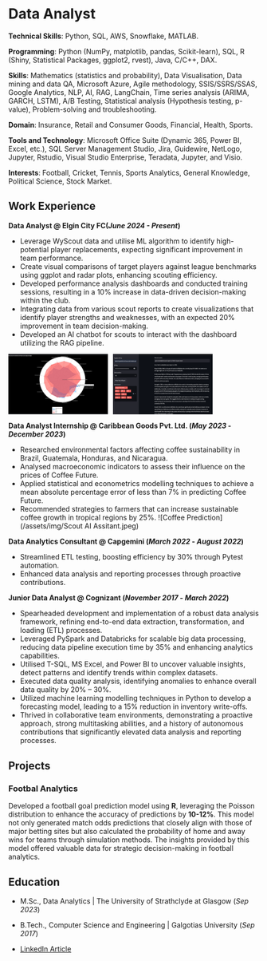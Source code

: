 # Data Analyst

**Technical Skills**: Python, SQL, AWS, Snowflake, MATLAB.

**Programming**: Python (NumPy, matplotlib, pandas, Scikit-learn), SQL, R (Shiny, Statistical Packages, ggplot2, rvest), Java, C/C++, DAX.

**Skills**: Mathematics (statistics and probability), Data Visualisation, Data mining and data QA, Microsoft Azure, Agile methodology, SSIS/SSRS/SSAS, Google Analytics, NLP, AI, RAG,  LangChain, Time series analysis (ARIMA, GARCH, LSTM), A/B Testing, Statistical analysis (Hypothesis testing, p-value), Problem-solving and troubleshooting.

**Domain**: Insurance, Retail and Consumer Goods, Financial, Health, Sports.

**Tools and Technology**: Microsoft Office Suite (Dynamic 365, Power BI, Excel, etc.), SQL Server Management Studio, Jira, Guidewire, NetLogo, Jupyter, Rstudio, Visual Studio Enterprise, Teradata, Jupyter, and Visio.

**Interests**: Football, Cricket, Tennis, Sports Analytics, General Knowledge, Political Science, Stock Market.


## Work Experience
**Data Analyst @ Elgin City FC(_June 2024 - Present_)**
- Leverage WyScout data and utilise ML algorithm to identify high-potential player replacements, expecting significant improvement in team performance.
- Create visual comparisons of target players against league benchmarks using ggplot and radar plots, enhancing scouting efficiency.
- Developed performance analysis dashboards and conducted training sessions, resulting in a 10% increase in data-driven decision-making within the club.
- Integrating data from various scout reports to create visualizations that identify player strengths and weaknesses, with an expected 20% improvement in team decision-making.
- Developed an AI chatbot for scouts to interact with the dashboard utilizing the RAG pipeline.
<div style="display: flex;">
  <img src="images/RADAR.png" alt="Radar plot" style="margin-right: 10px; width: 200px;">
  <img src="images/Scout_AI_Assistant.png" alt="Scout AI Assistant" style="width: 200px;">
</div>

**Data Analyst Internship @ Caribbean Goods Pvt. Ltd. (_May 2023_ - _December 2023_)**
- Researched environmental factors affecting coffee sustainability in Brazil, Guatemala, Honduras, and Nicaragua.
- Analysed macroeconomic indicators to assess their influence on the prices of Coffee Future.
- Applied statistical and econometrics modelling techniques to achieve a mean absolute percentage error of less than 7% in predicting Coffee Future.
- Recommended strategies to farmers that can increase sustainable coffee growth in tropical regions by 25%.
![Coffee Prediction](/assets/img/Scout AI Assitant.jpeg)

**Data Analytics Consultant @ Capgemini (_March 2022_ - _August 2022_)**
- Streamlined ETL testing, boosting efficiency by 30% through Pytest automation.
- Enhanced data analysis and reporting processes through proactive contributions.

**Junior Data Analyst @ Cognizant (_November 2017_ - _March 2022_)**
- Spearheaded development and implementation of a robust data analysis framework, refining end-to-end data extraction, transformation, and loading (ETL) processes.
- Leveraged PySpark and Databricks for scalable big data processing, reducing data pipeline execution time by 35% and enhancing analytics capabilities.
- Utilised T-SQL, MS Excel, and Power BI to uncover valuable insights, detect patterns and identify trends within complex datasets.
- Executed data quality analysis, identifying anomalies to enhance overall data quality by 20% – 30%.
- Utilized machine learning modelling techniques in Python to develop a forecasting model, leading to a 15% reduction in inventory write-offs.
- Thrived in collaborative team environments, demonstrating a proactive approach, strong multitasking abilities, and a history of autonomous contributions that significantly elevated data analysis and reporting processes.

## Projects
### Footbal Analytics

Developed a football goal prediction model using **R**, leveraging the Poisson distribution to enhance the accuracy of predictions by **10-12%**. This model not only generated match odds predictions that closely align with those of major betting sites but also calculated the probability of home and away wins for teams through simulation methods. The insights provided by this model offered valuable data for strategic decision-making in football analytics.


## Education
- M.Sc., Data Analytics | The University of Strathclyde at Glasgow (_Sep 2023_)								       		
- B.Tech., Computer Science and Engineering	| Galgotias University (_Sep 2017_)	 			        		

- [LinkedIn Article]([https://medium.com/@shawhin](https://www.linkedin.com/pulse/game-changing-insights-unveiling-data-science-behind-summer-panwar-czwre/?trackingId=Zu64LOGzPvNwlBpFDUWZ%2Bw%3D%3D))

